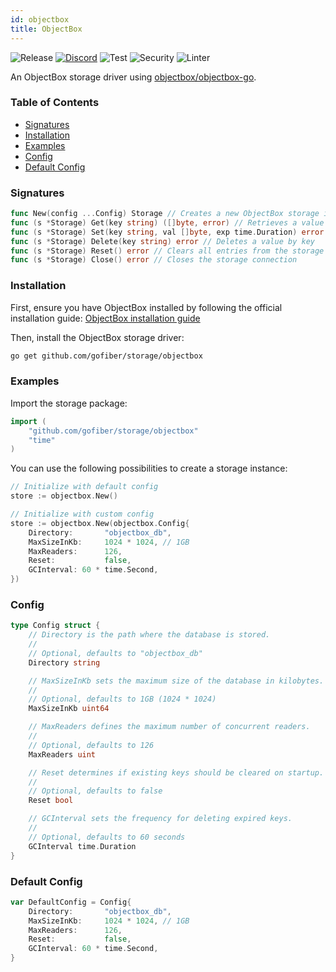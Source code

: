 ```yaml
---
id: objectbox
title: ObjectBox
---
```


![Release](https://img.shields.io/github/v/tag/gofiber/storage?filter=objectbox*)
[![Discord](https://img.shields.io/discord/704680098577514527?style=flat&label=%F0%9F%92%AC%20discord&color=00ACD7)](https://gofiber.io/discord)
![Test](https://img.shields.io/github/actions/workflow/status/gofiber/storage/test-objectbox.yml?label=Tests)
![Security](https://img.shields.io/github/actions/workflow/status/gofiber/storage/gosec.yml?label=Security)
![Linter](https://img.shields.io/github/actions/workflow/status/gofiber/storage/linter.yml?label=Linter)

An ObjectBox storage driver using [objectbox/objectbox-go](https://github.com/objectbox/objectbox-go).

### Table of Contents

- [Signatures](#signatures)
- [Installation](#installation)
- [Examples](#examples)
- [Config](#config)
- [Default Config](#default-config)

### Signatures

```go
func New(config ...Config) Storage // Creates a new ObjectBox storage instance
func (s *Storage) Get(key string) ([]byte, error) // Retrieves a value by key
func (s *Storage) Set(key string, val []byte, exp time.Duration) error // Stores a value with an optional expiration
func (s *Storage) Delete(key string) error // Deletes a value by key
func (s *Storage) Reset() error // Clears all entries from the storage
func (s *Storage) Close() error // Closes the storage connection
```

### Installation

First, ensure you have ObjectBox installed by following the official installation guide:
[ObjectBox installation guide](https://golang.objectbox.io/install)

Then, install the ObjectBox storage driver:
```bash
go get github.com/gofiber/storage/objectbox
```

### Examples

Import the storage package:

```go
import (
    "github.com/gofiber/storage/objectbox"
    "time"
)
```

You can use the following possibilities to create a storage instance:

```go
// Initialize with default config
store := objectbox.New()

// Initialize with custom config
store := objectbox.New(objectbox.Config{
    Directory:       "objectbox_db",
    MaxSizeInKb:     1024 * 1024, // 1GB
    MaxReaders:      126,
    Reset:           false,
    GCInterval: 60 * time.Second,
})
```

### Config

```go
type Config struct {
    // Directory is the path where the database is stored.
    //
    // Optional, defaults to "objectbox_db"
    Directory string

    // MaxSizeInKb sets the maximum size of the database in kilobytes.
    //
    // Optional, defaults to 1GB (1024 * 1024)
    MaxSizeInKb uint64

    // MaxReaders defines the maximum number of concurrent readers.
    //
    // Optional, defaults to 126
    MaxReaders uint

    // Reset determines if existing keys should be cleared on startup.
    //
    // Optional, defaults to false
    Reset bool

    // GCInterval sets the frequency for deleting expired keys.
    //
    // Optional, defaults to 60 seconds
    GCInterval time.Duration
}
```

### Default Config

```go
var DefaultConfig = Config{
    Directory:       "objectbox_db",
    MaxSizeInKb:     1024 * 1024, // 1GB
    MaxReaders:      126,
    Reset:           false,
    GCInterval: 60 * time.Second,
}
```
